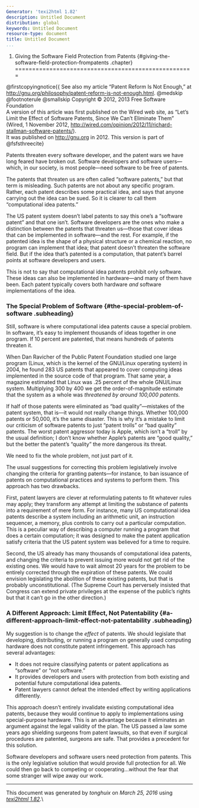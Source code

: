 ```yaml
---
Generator: 'texi2html 1.82'
description: Untitled Document
distribution: global
keywords: Untitled Document
resource-type: document
title: Untitled Document
...
```


1. Giving the Software Field Protection from Patents {#giving-the-software-field-protection-frompatents .chapter}
====================================================

@firstcopyingnotice{{ See also my article “Patent Reform Is Not Enough,”
at <http://gnu.org/philosophy/patent-reform-is-not-enough.html>.
@medskip @footnoterule @smallskip Copyright © 2012, 2013 Free Software
Foundation\
 A version of this article was first published on the Wired web site, as
“Let’s Limit the Effect of Software Patents, Since We Can’t Eliminate
Them” (Wired, 1 November 2012,
<http://wired.com/opinion/2012/11/richard-stallman-software-patents/>).\
 It was published on <http://gnu.org> in 2012. This version is part of
@fsfsthreecite}

Patents threaten every software developer, and the patent wars we have
long feared have broken out. Software developers and software
users—which, in our society, is most people—need software to be free of
patents.

The patents that threaten us are often called “software patents,” but
that term is misleading. Such patents are not about any specific
program. Rather, each patent describes some practical idea, and says
that anyone carrying out the idea can be sued. So it is clearer to call
them “computational idea patents.”

The US patent system doesn’t label patents to say this one’s a “software
patent” and that one isn’t. Software developers are the ones who make a
distinction between the patents that threaten us—those that cover ideas
that can be implemented in software—and the rest. For example, if the
patented idea is the shape of a physical structure or a chemical
reaction, no program can implement that idea; that patent doesn’t
threaten the software field. But if the idea that’s patented is a
computation, that patent’s barrel points at software developers and
users.

This is not to say that computational idea patents prohibit only
software. These ideas can also be implemented in hardware—and many of
them have been. Each patent typically covers both hardware *and*
software implementations of the idea.

### The Special Problem of Software {#the-special-problem-of-software .subheading}

Still, software is where computational idea patents cause a special
problem. In software, it’s easy to implement thousands of ideas together
in one program. If 10 percent are patented, that means hundreds of
patents threaten it.

When Dan Ravicher of the Public Patent Foundation studied one large
program (Linux, which is the kernel of the GNU/Linux operating system)
in 2004, he found 283 US patents that appeared to cover computing ideas
implemented in the source code of that program. That same year, a
magazine estimated that Linux was .25 percent of the whole GNU/Linux
system. Multiplying 300 by 400 we get the order-of-magnitude estimate
that the system as a whole was *threatened by around 100,000 patents.*

If half of those patents were eliminated as “bad quality”—mistakes of
the patent system, that is—it would not really change things. Whether
100,000 patents or 50,000, it’s the same disaster. This is why it’s a
mistake to limit our criticism of software patents to just “patent
trolls” or “bad quality” patents. The worst patent aggressor today is
Apple, which isn’t a “troll” by the usual definition; I don’t know
whether Apple’s patents are “good quality,” but the better the patent’s
“quality” the more dangerous its threat.

We need to fix the whole problem, not just part of it.

The usual suggestions for correcting this problem legislatively involve
changing the criteria for granting patents—for instance, to ban issuance
of patents on computational practices and systems to perform them. This
approach has two drawbacks.

First, patent lawyers are clever at reformulating patents to fit
whatever rules may apply; they transform any attempt at limiting the
substance of patents into a requirement of mere form. For instance, many
US computational idea patents describe a system including an arithmetic
unit, an instruction sequencer, a memory, plus controls to carry out a
particular computation. This is a peculiar way of describing a computer
running a program that does a certain computation; it was designed to
make the patent application satisfy criteria that the US patent system
was believed for a time to require.

Second, the US already has many thousands of computational idea patents,
and changing the criteria to prevent issuing more would not get rid of
the existing ones. We would have to wait almost 20 years for the problem
to be entirely corrected through the expiration of these patents. We
could envision legislating the abolition of these existing patents, but
that is probably unconstitutional. (The Supreme Court has perversely
insisted that Congress can extend private privileges at the expense of
the public’s rights but that it can’t go in the other direction.)

### A Different Approach: Limit Effect, Not Patentability {#a-different-approach-limit-effect-not-patentability .subheading}

My suggestion is to change the *effect* of patents. We should legislate
that developing, distributing, or running a program on generally used
computing hardware does not constitute patent infringement. This
approach has several advantages:

-   It does not require classifying patents or patent applications as
    “software” or “not software.”
-   It provides developers and users with protection from both existing
    and potential future computational idea patents.
-   Patent lawyers cannot defeat the intended effect by writing
    applications differently.

This approach doesn’t entirely invalidate existing computational idea
patents, because they would continue to apply to implementations using
special-purpose hardware. This is an advantage because it eliminates an
argument against the legal validity of the plan. The US passed a law
some years ago shielding surgeons from patent lawsuits, so that even if
surgical procedures are patented, surgeons are safe. That provides a
precedent for this solution.

Software developers and software users need protection from patents.
This is the only legislative solution that would provide full protection
for all. We could then go back to competing or cooperating…without the
fear that some stranger will wipe away our work.

------------------------------------------------------------------------

This document was generated by *tonghuix* on *March 25, 2016* using
[*texi2html 1.82*](http://www.nongnu.org/texi2html/).\
